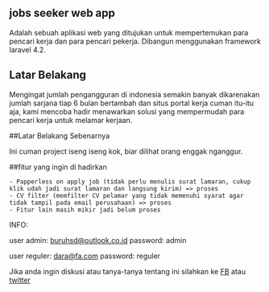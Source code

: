 ## jobs seeker web app

Adalah sebuah aplikasi web yang ditujukan untuk mempertemukan para pencari kerja dan para pencari pekerja. Dibangun menggunakan framework laravel 4.2.

## Latar Belakang
Mengingat jumlah pengangguran di indonesia semakin banyak dikarenakan jumlah sarjana tiap 6 bulan bertambah dan situs portal kerja cuman itu-itu aja, kami mencoba hadir menawarkan solusi yang mempermudah para pencari kerja untuk melamar kerjaan.

##Latar Belakang Sebenarnya

Ini cuman project iseng iseng kok, biar dilihat orang enggak nganggur.

##fitur yang ingin di hadirkan

	- Papperless on apply job (tidak perlu menulis surat lamaran, cukup klik udah jadi surat lamaran dan langsung kirim) => proses
	- CV filter (memfilter CV pelamar yang tidak memenuhi syarat agar tidak tampil pada email perusahaan) => proses
	- Fitur lain masih mikir jadi belum proses

INFO:

user admin: buruhsd@outlook.co.id
password: admin

user reguler: dara@fa.com
password: reguler

Jika anda ingin diskusi atau tanya-tanya tentang ini silahkan ke 
 <a href="https://www.facebook.com/asdasddferw">FB</a> atau <a href="https://www.twitter.com/buruhsd">twitter</a>
